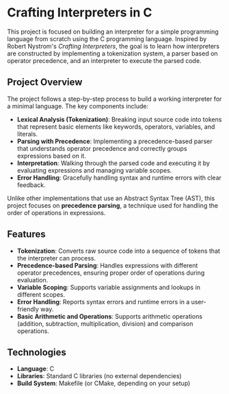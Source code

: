 # Crafting Interpreters in C

This project is focused on building an interpreter for a simple programming language from scratch using the C programming language. Inspired by Robert Nystrom's *Crafting Interpreters*, the goal is to learn how interpreters are constructed by implementing a tokenization system, a parser based on operator precedence, and an interpreter to execute the parsed code.

## Project Overview

The project follows a step-by-step process to build a working interpreter for a minimal language. The key components include:

- **Lexical Analysis (Tokenization)**: Breaking input source code into tokens that represent basic elements like keywords, operators, variables, and literals.
- **Parsing with Precedence**: Implementing a precedence-based parser that understands operator precedence and correctly groups expressions based on it.
- **Interpretation**: Walking through the parsed code and executing it by evaluating expressions and managing variable scopes.
- **Error Handling**: Gracefully handling syntax and runtime errors with clear feedback.

Unlike other implementations that use an Abstract Syntax Tree (AST), this project focuses on **precedence parsing**, a technique used for handling the order of operations in expressions.

## Features

- **Tokenization**: Converts raw source code into a sequence of tokens that the interpreter can process.
- **Precedence-based Parsing**: Handles expressions with different operator precedences, ensuring proper order of operations during evaluation.
- **Variable Scoping**: Supports variable assignments and lookups in different scopes.
- **Error Handling**: Reports syntax errors and runtime errors in a user-friendly way.
- **Basic Arithmetic and Operations**: Supports arithmetic operations (addition, subtraction, multiplication, division) and comparison operations.
  
## Technologies

- **Language**: C
- **Libraries**: Standard C libraries (no external dependencies)
- **Build System**: Makefile (or CMake, depending on your setup)
